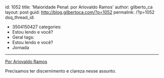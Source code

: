 id: 1052
title: 'Maioridade Penal: por Ariovaldo Ramos'
author: gilberto_ca
layout: post
guid: http://blog.gilbertoca.com/?p=1052
permalink: /?p=1052
dsq_thread_id:
  - 3504150427
categories:
  - Estou lendo e você?
  - Geral
tags:
  - Estou lendo e você?
  - Jornada
---
<!-- google_ad_section_start -->



<a href="http://ariovaldoramosblog.blogspot.com.br/p/perfil.html" title="Ariovaldo Ramos" target="_blank">Por Ariovaldo Ramos</a>

Precisamos ter discernimento e clareza nesse assunto.

<!-- google_ad_section_end -->